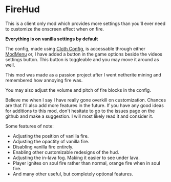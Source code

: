 # FireHud

This is a client only mod which provides more settings than you'll ever need to customize the onscreen effect when on fire.

**Everything is on vanilla settings by default**

The config, made using [Cloth Config](https://modrinth.com/mod/cloth-config), is accessable through either [ModMenu](https://modrinth.com/mod/modmenu) or, I have added a button in the game options beside the videos settings button. This button is toggleable and you may move it around as well.

This mod was made as a passion project after I went netherite mining and remembered how annoying fire was.

You may also adjust the volume and pitch of fire blocks in the config.

Believe me when I say I have really gone overkill on customization. Chances are that I'll also add more features in the future. If you have any good ideas for additions to this mod, don't hesitate to go to the issues page on the github and make a suggestion. I will most likely read it and consider it.

Some features of note:
- Adjusting the position of vanilla fire.
- Adjusting the opactity of vanilla fire.
- Disabling vanilla fire entirely.
- Enabling other customizable redesigns of the hud.
- Adjusting the in-lava fog. Making it easier to see under lava.
- Player ignites on soul fire rather than normal, orange fire when in soul fire.
- And many other useful, but completely optional features.